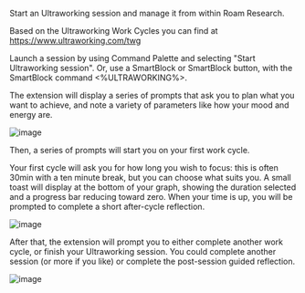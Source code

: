 Start an Ultraworking session and manage it from within Roam Research.

Based on the Ultraworking Work Cycles you can find at https://www.ultraworking.com/twg

Launch a session by using Command Palette and selecting "Start Ultraworking session". Or, use a SmartBlock or SmartBlock button, with the SmartBlock command <%ULTRAWORKING%>.

The extension will display a series of prompts that ask you to plan what you want to achieve, and note a variety of parameters like how your mood and energy are.

![image](https://user-images.githubusercontent.com/6857790/200477305-b5d17ea1-e707-4ef4-876e-0af7739b5698.png)

Then, a series of prompts will start you on your first work cycle.

Your first cycle will ask you for how long you wish to focus: this is often 30min with a ten minute break, but you can choose what suits you. A small toast will display at the bottom of your graph, showing the duration selected and a progress bar reducing toward zero. When your time is up, you will be prompted to complete a short after-cycle reflection.

![image](https://user-images.githubusercontent.com/6857790/200477422-1aaac2c0-dabf-41d8-a51a-22b11e4e67b2.png)

After that, the extension will prompt you to either complete another work cycle, or finish your Ultraworking session. You could complete another session (or more if you like) or complete the post-session guided reflection.

![image](https://user-images.githubusercontent.com/6857790/200477460-48cd9f4d-58a7-43a1-a72f-215a53560d90.png)
